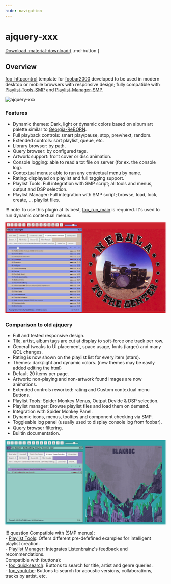 ```yaml
---
hide: navigation
---
```


# ajquery-xxx

[Download :material-download:](https://github.com/regorxxx/ajquery-xxx){ .md-button }

## Overview

[foo_httpcontrol](https://bitbucket.org/oblikoamorale/foo_httpcontrol/wiki/Home) template for [foobar2000](https://www.foobar2000.org) developed to be used in modern desktop or mobile browsers with responsive design; fully compatible with [Playlist-Tools-SMP](../../scripts/playlist-tools-smp) and [Playlist-Manager-SMP](../../scripts/playlist-manager-smp).

![ajquery-xxx](../images/aj.gif)

### Features
- Dynamic themes: Dark, light or dynamic colors based on album art palette similar to [Georgia-ReBORN](https://github.com/TT-ReBORN/Georgia-ReBORN).
- Full playback controls: smart play/pause, stop, prev/next, random.
- Extended controls: sort playlist, queue, etc.
- Library browser: by path.
- Query browser: by configured tags.
- Artwork support: front cover or disc animation.
- Console logging: able to read a txt file on server (for ex. the console log).
- Contextual menus: able to run any contextual menu by name.
- Rating: displayed on playlist and full tagging support.
- Playlist Tools: Full integration with SMP script; all tools and menus, output and DSP selection.
- Playlist Manager: Full integration with SMP script; browse, load, lock, create, ... playlist files.

!!! note
	To use this plugin at its best, [foo_run_main](https://marc2k3.github.io/run-main/) is required. It's used to run dynamic contextual menus.

![image](../images/aj_1.png)

### Comparison to old ajquery
- Full and tested responsive design.
- Tile, artist, album tags are cut at display to soft-force one track per row.
- General tweaks to UI placement, space usage, fonts (larger) and many QOL changes.
- Rating is now shown on the playlist list for every item (stars).
- Themes: dark/light and dynamic colors. (new themes may be easily added editing the html)
- Default 20 items per page.
- Artwork: non-playing and non-artwork found images are now animations.
- Extended controls reworked: rating and Custom contextual menu Buttons.
- Playlist Tools: Spider Monkey Menus, Output Devide & DSP selection.
- Playlist manager: Browse playlist files and load them on demand.
- Integration with Spider Monkey Panel.
- Dynamic icons, menus, tooltips and component checking via SMP.
- Toggleable log panel (usually used to display console log from foobar).
- Query browser filtering.
- Builtin documentation.

![image](../images/aj_2.png)

!!! question
	Compatible with (SMP menus):  
    - [Playlist Tools](../../scripts/playlist-tools-smp): Offers different pre-defefined examples for 
	intelligent playlist creation.  
	- [Playlist Manager](../../scripts/playlist-manager-smp): Integrates Listenbrainz's feedback and recommendations.  
	Compatible with (buttons):  
	- [foo_quicksearch](https://www.foobar2000.org/components/view/foo_quicksearch): Buttons to search for title, artist and genre queries.  
	- [foo_youtube](https://fy.3dyd.com/home/): Buttons to search for acoustic versions, collaborations, tracks by artist, etc.  